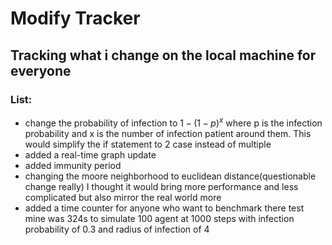 # Modify Tracker
## Tracking what i change on the local machine for everyone
### List:
* change the probability of infection to $1 - (1 - p)^x$ where p is the infection probability and x is the number of infection patient around them. This would simplify the if statement to 2 case instead of multiple 
* added a real-time graph update
* added immunity period
* changing the moore neighborhood to euclidean distance(questionable change really) I thought it would bring more performance and less complicated but also mirror the real world more
* added a time counter for anyone who want to benchmark there test mine was 324s to simulate 100 agent at 1000 steps with infection probability of 0.3 and radius of infection of 4


